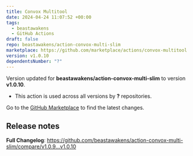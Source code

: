```yaml
---
title: Convox Multitool
date: 2024-04-24 11:07:52 +00:00
tags:
  - beastawakens
  - GitHub Actions
draft: false
repo: beastawakens/action-convox-multi-slim
marketplace: https://github.com/marketplace/actions/convox-multitool
version: v1.0.10
dependentsNumber: "?"
---
```



Version updated for **beastawakens/action-convox-multi-slim** to version **v1.0.10**.
- This action is used across all versions by **?** repositories.

Go to the [GitHub Marketplace](https://github.com/marketplace/actions/convox-multitool) to find the latest changes.

## Release notes

**Full Changelog**: https://github.com/beastawakens/action-convox-multi-slim/compare/v1.0.9...v1.0.10
